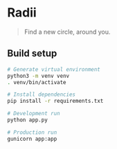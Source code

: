 # Radii

> Find a new circle, around you.

## Build setup

```sh
# Generate virtual environment
python3 -m venv venv
. venv/bin/activate

# Install dependencies
pip install -r requirements.txt

# Development run
python app.py

# Production run
gunicorn app:app
```